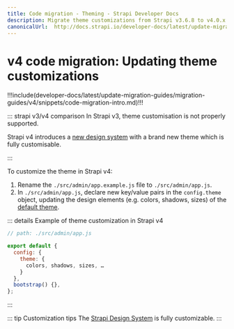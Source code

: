 ```yaml
---
title: Code migration - Theming - Strapi Developer Docs
description: Migrate theme customizations from Strapi v3.6.8 to v4.0.x with step-by-step instructions
canonicalUrl:  http://docs.strapi.io/developer-docs/latest/update-migration-guides/migration-guides/v4/code/frontend/wysiwyg.html
---
```


# v4 code migration: Updating theme customizations

!!!include(developer-docs/latest/update-migration-guides/migration-guides/v4/snippets/code-migration-intro.md)!!!

::: strapi v3/v4 comparison
In Strapi v3, theme customisation is not properly supported.

Strapi v4 introduces a [new design system](https://design-system.strapi.io/) with a brand new theme which is fully customisable.

:::

To customize the theme in Strapi v4:

1. Rename the `./src/admin/app.example.js` file to `./src/admin/app.js`.
2. In `./src/admin/app.js`, declare new key/value pairs in the `config.theme` object, updating the design elements (e.g. colors, shadows, sizes) of the [default theme](https://github.com/strapi/design-system/blob/main/packages/strapi-design-system/src/themes/light-theme.js).

<!-- ? Are these values merged with the default theme or should the user create a full theme (i.e. declare/import everything)? -->

::: details Example of theme customization in Strapi v4

```js
// path: ./src/admin/app.js

export default {
  config: {
    theme: {
      colors, shadows, sizes, …
    }
  },
  bootstrap() {},
};
```

:::

::: tip Customization tips
The [Strapi Design System](https://design-system.strapi.io/) is fully customizable.
:::

<!-- TODO: add conclusion or next steps -->
